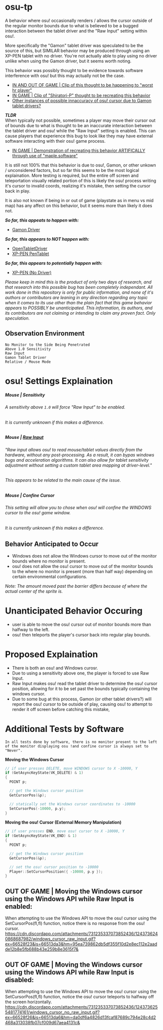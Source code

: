 # osu-tp  
A behavior where osu! occasionally renders / allows the cursor outside of the regular monitor bounds due to what is believed to be a bugged interaction between the tablet driver and the "Raw Input" setting within osu!.  
  
More specifically the "Gamon" tablet driver was speculated to be the source of this, but SIMILAR behavior may be produced through using an XP-PEN tablet with no driver. You're not actually able to play using no driver unlike when using the Gamon driver, but it seems worth noting.
  
This behavior was possibly thought to be evidence towards software interference with osu! but this may actually not be the case.

- [IN AND OUT OF GAME | Clip of this thought to be happening to "worst hr player"](https://streamable.com/pssvvk)
- [IN GAME | Clip of "Shiratori-P" thought to be recreating this behavior](https://www.youtube.com/watch?v=OTuvFCODsbY)
- [Other instances of possible innaccuracy of osu! cursor due to Gamon tablet drivers?](https://www.reddit.com/r/osugame/comments/i5v5p7/how_can_i_fix_teleporting_cursors/)

***TLDR***  
When typically not possible, sometimes a player may move their cursor out of bounds due to what is thought to be an inaccurate interaction between the tablet driver and osu! while the "Raw Input" setting is enabled. This can cause players that experience this bug to look like they may have external software interacting with their osu! game process.  

- [IN GAME | Demonstration of recreating this behavior ARTIFICALLY through use of "maple.software"](https://streamable.com/itnxj6)

It is still not 100% that this behavior is due to osu!, Gamon, or other unkown / unconsidered factors, but so far this seems to be the most logical explaination. More testing is required, but the entire off screen and teleportation visually related portion of this is likely the osu! process writing it's cursor to invalid coords, realizing it's mistake, then setting the cursor back in play.  

It is also not known if being in or out of game (playstate as in menu vs mid map) has any affect on this behavior, but it seems more than likely it does not.  

***So far, this appeats to happen with:***
- [Gamon Driver](https://www.youtube.com/watch?v=OTuvFCODsbY)

***So far, this appears to NOT happen with:***
- [OpenTabletDriver](https://youtu.be/AZfd7HCz8T0)
- [XP-PEN PenTablet](https://youtu.be/n3PcbDo6324)

***So far, this appears to potentially happen with:***
- [XP-PEN (No Driver)](https://youtu.be/PUQRm2EHhRE)

*Please keep in mind this is the product of only two days of research, and that research into this possible bug has been completely independant. All work done in this repository is only for public information, and none of it's authors or contributors are leaning in any direction regarding any topic when it comes to its use other than the plain fact that this game behavior appears to POSSIBLY be unanticipated. This information, its authors, and its contributors are not claiming or intending to claim any proven fact. Only speculation.*

## Observation Environment 
```
No Monitor to the Side Being Penetrated
Above 1.0 Sensitivity
Raw Input
Gamon Tablet Driver
Relative / Mouse Mode
```
# osu! Settings Explaination  

##### Mouse | Sensitivity  
###### A sensitivity above `1.0` will force "Raw Input" to be enabled.  
###### It is currently unknown if this makes a difference.  

##### Mouse | [Raw Input](https://osu.ppy.sh/community/forums/topics/187785?n=1)
###### "Raw input allows osu! to read mouse/tablet values directly from the hardware, without any post-processing. As a result, it can bypas windows bugs and acceleration algorithms. It can also allow for tablet sensitivity adjustment without setting a custom tablet area mapping at driver-level."
###### This appears to be related to the main cause of the issue.

##### Mouse | Confine Cursor
###### This setting will allow you to chose when osu! will confine the WINDOWS cursor to the osu! game window.
###### It is currently unknown if this makes a difference.  

## Behavior Anticipated to Occur  
- Windows does not allow the Windows cursor to move out of the monitor bounds where no monitor is present.  
- osu! does not allow the osu! cursor to move out of the monitor bounds to the where no monitor is present (more than half way) depending on certain environmental configurations.  

*Note: The amount moved past the barrier differs because of where the actual center of the sprite is.*  

# Unanticipated Behavior Occuring  
- user is able to move the osu! cursor out of monitor bounds more than halfway to the left.
- osu! then teleports the player's cursor back into regular play bounds.

# Proposed Explaination
- There is both an osu! and Windows curosr.
- Due to using a sensitivity above one, the player is forced to use Raw Input.
- Raw Input makes osu! read the tablet driver to determine the osu! cursor position, allowing for it to be set past the bounds typically containing the windows cursor.
- Due to some bug at this process, Gamon (or other tablet drivers?) will report the osu! cursor to be outside of play, causing osu! to attempt to render it off screen before catching this mistake,

# Additional Tests by Software
`In all tests done by software, there is no monitor present to the left of the monitor displaying osu !and confine cursor is always set to "Never".`

**Moving the Windows Cursor**
```c++
// if user presses DELETE, move WINDOWS cursor to X -10000, Y
if (GetAsyncKeyState(VK_DELETE) & 1)
{
  POINT p;

  // get the Windows cursor position
  GetCursorPos(&p);

  // statically set the Windows cursor coordinates to -10000
  SetCursorPos(-10000, p.y);
}
```

**Moving the osu! Cursor (External Memory Manipulation)** 
```c++
// if user presses END, move osu! cursor to X -10000, Y
if (GetAsyncKeyState(VK_END) & 1)
{
  POINT p;

  // get the Windows cursor position
  GetCursorPos(&p);

  // set the osu! cursor position to -10000
  Player::SetCursorPosition({ -10000, p.y });
}
```

## OUT OF GAME | Moving the Windows cursor using the Windows API while Raw Input is enabled:
When attempting to use the Windows API to move the osu! cursor using the SetCursorPos(fl,fl) function, notice there is no response from the osu! cursor.  
https://cdn.discordapp.com/attachments/731235337073852436/1243736240868687982/windows_cursor_raw_input.gif?ex=66528f23&is=66513da3&hm=95ea739862db5df355f10d2e8ec112e2aadde12b8e5fb688b43e259b8e3615f7&

## OUT OF GAME | Moving the Windows cursor using the Windows API while Raw Input is disabled:
When attempting to use the Windows API to move the osu! cursor using the SetCursorPos(fl,fl) function, notice the osu! cursor teleports to halfway off the screen horizontally.  
https://cdn.discordapp.com/attachments/731235337073852436/1243736255481774161/windows_cursor_no_raw_input.gif?ex=66528f26&is=66513da6&hm=da0df6a4826d13fcaf87689c794e28c4d2468a313038fb07cf009d67aea4131c&
